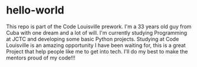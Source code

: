 # hello-world
This repo is part of the Code Louisville prework.
I'm a 33 years old guy from Cuba with one dream and a lot of will. 
I'm currently studying Programming at JCTC and developing some basic Python projects.
Studying at Code Louisville is an amazing opportunity I have been waiting for, this is 
a great Project that help people like me to get into tech. 
I'll do my best to make the mentors proud of my code!!!


